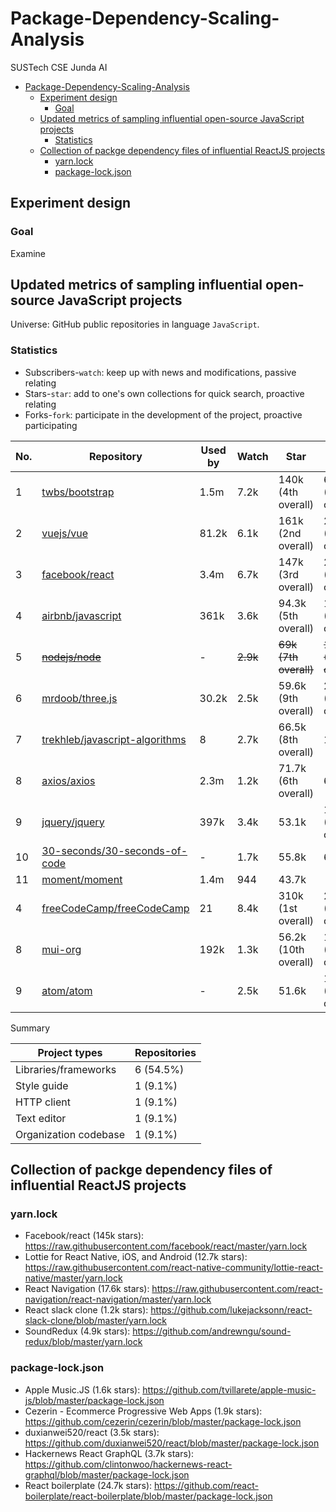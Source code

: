 # Package-Dependency-Scaling-Analysis

SUSTech CSE Junda AI

- [Package-Dependency-Scaling-Analysis](#package-dependency-scaling-analysis)
  - [Experiment design](#experiment-design)
    - [Goal](#goal)
  - [Updated metrics of sampling influential open-source JavaScript projects](#updated-metrics-of-sampling-influential-open-source-javascript-projects)
    - [Statistics](#statistics)
  - [Collection of packge dependency files of influential ReactJS projects](#collection-of-packge-dependency-files-of-influential-reactjs-projects)
    - [yarn.lock](#yarnlock)
    - [package-lock.json](#package-lockjson)

## Experiment design

### Goal

Examine 

## Updated metrics of sampling influential open-source JavaScript projects

Universe: GitHub public repositories in language `JavaScript`.

### Statistics

- Subscribers-`watch`: keep up with news and modifications, passive relating
- Stars-`star`: add to one's own collections for quick search, proactive relating
- Forks-`fork`: participate in the development of the project, proactive participating

| No. | Repository                                                                          | Used by | Watch    | Star                  | Fork                    |
| --- | ----------------------------------------------------------------------------------- | ------- | -------- | --------------------- | ----------------------- |
| 1   | [twbs/bootstrap](https://github.com/twbs/bootstrap)                                 | 1.5m    | 7.2k     | 140k (4th overall)    | 68.6k (1st overall)     |
| 2   | [vuejs/vue](https://github.com/vuejs/vue)                                           | 81.2k   | 6.1k     | 161k (2nd overall)    | 24.4k (3rd overall)     |
| 3   | [facebook/react](https://github.com/facebook/react)                                 | 3.4m    | 6.7k     | 147k (3rd overall)    | 28.3k (2nd overall)     |
| 4   | [airbnb/javascript](https://github.com/airbnb/javascript)                           | 361k    | 3.6k     | 94.3k (5th overall)   | 18.4k (7th overall)     |
| 5   | ~~[nodejs/node](https://github.com/nodejs/node)~~                                   | -       | ~~2.9k~~ | ~~69k (7th overall)~~ | ~~16.6k (8th overall)~~ |
| 6   | [mrdoob/three.js](https://github.com/mrdoob/three.js)                               | 30.2k   | 2.5k     | 59.6k (9th overall)   | 23k (5th overall)       |
| 7   | [trekhleb/javascript-algorithms](https://github.com/trekhleb/javascript-algorithms) | 8       | 2.7k     | 66.5k (8th overall)   | 11k                     |
| 8   | [axios/axios](https://github.com/axios/axios)                                       | 2.3m    | 1.2k     | 71.7k (6th overall)   | 6.4k                    |
| 9   | [jquery/jquery](https://github.com/jquery/jquery)                                   | 397k    | 3.4k     | 53.1k                 | 19.2k (6th overall)     |
| 10  | [30-seconds/30-seconds-of-code](https://github.com/30-seconds/30-seconds-of-code)   | -       | 1.7k     | 55.8k                 | 6.2k                    |
| 11  | [moment/moment](https://github.com/moment/moment)                                   | 1.4m    | 944      | 43.7k                 |                         |
| 4   | [freeCodeCamp/freeCodeCamp](https://github.com/freeCodeCamp/freeCodeCamp)           | 21      | 8.4k     | 310k (1st overall)    | 23.9k (4th overall)     |
| 8   | [mui-org](https://github.com/mui-org/material-ui)                                   | 192k    | 1.3k     | 56.2k (10th overall)  | 15.3k (9th overall)     |
| 9   | [atom/atom](https://github.com/atom/atom)                                           | -       | 2.5k     | 51.6k                 | 14.3k (10th overall)    |

Summary

| Project types         | Repositories |
| --------------------- | ------------ |
| Libraries/frameworks  | 6 (54.5%)    |
| Style guide           | 1 (9.1%)     |
| HTTP client           | 1 (9.1%)     |
| Text editor           | 1 (9.1%)     |
| Organization codebase | 1 (9.1%)     |

## Collection of packge dependency files of influential ReactJS projects

### yarn.lock

- Facebook/react (145k stars): https://raw.githubusercontent.com/facebook/react/master/yarn.lock
- Lottie for React Native, iOS, and Android (12.7k stars): https://raw.githubusercontent.com/react-native-community/lottie-react-native/master/yarn.lock
- React Navigation (17.6k stars): https://raw.githubusercontent.com/react-navigation/react-navigation/master/yarn.lock
- React slack clone (1.2k stars): https://github.com/lukejacksonn/react-slack-clone/blob/master/yarn.lock
- SoundRedux (4.9k stars): https://github.com/andrewngu/sound-redux/blob/master/yarn.lock

### package-lock.json

- Apple Music.JS (1.6k stars): https://github.com/tvillarete/apple-music-js/blob/master/package-lock.json
- Cezerin - Ecommerce Progressive Web Apps (1.9k stars): https://github.com/cezerin/cezerin/blob/master/package-lock.json
- duxianwei520/react (3.5k stars): https://github.com/duxianwei520/react/blob/master/package-lock.json
- Hackernews React GraphQL (3.7k stars): https://github.com/clintonwoo/hackernews-react-graphql/blob/master/package-lock.json
- React boilerplate (24.7k stars): https://github.com/react-boilerplate/react-boilerplate/blob/master/package-lock.json
